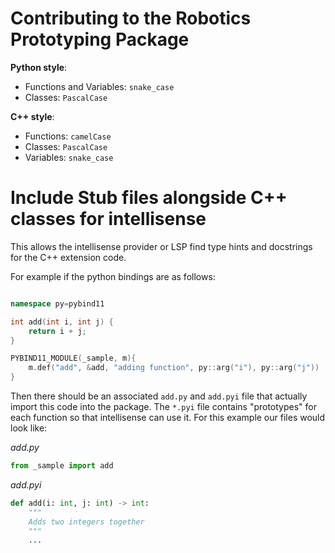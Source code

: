# Contributing to the Robotics Prototyping Package

**Python style**: 

*	Functions and Variables: `snake_case`
*	Classes: `PascalCase`

**C++ style**: 

*	Functions: `camelCase`
*	Classes: `PascalCase`
*	Variables: `snake_case`

# Include Stub files alongside C++ classes for intellisense

This allows the intellisense provider or LSP find type hints and docstrings for the C++ extension code. 

For example if the python bindings are as follows: 
```C++

namespace py=pybind11

int add(int i, int j) {
	return i + j;
}

PYBIND11_MODULE(_sample, m){
	m.def("add", &add, "adding function", py::arg("i"), py::arg("j"))
}
```

Then there should be an associated `add.py` and `add.pyi` file that actually import this code into the package. The `*.pyi` file contains "prototypes" for each function so that intellisense can use it. For this example our files would look like:

_add.py_
```python
from _sample import add
```

_add.pyi_
```python
def add(i: int, j: int) -> int: 
	"""
	Adds two integers together
	"""
	...
```